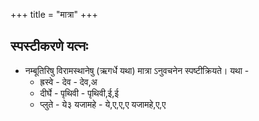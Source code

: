 +++
title = "मात्रा"
+++

## स्पस्टीकरणे यत्नः
- नम्बूतिरिषु विरामस्थानेषु (ऋगर्धे यथा) मात्रा ऽनुवचनेन स्पष्टीक्रियते। यथा -
  - ह्रस्वे - देव - देव,अ 
  - दीर्घे - पृथिवी - पृथिवी,ई,ई 
  - प्लुते - ये३ यजामहे - ये,ए,ए,ए यजामहे,ए,ए
